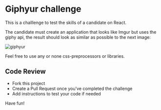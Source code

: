 # Giphyur challenge
This is a challlenge to test the skills of a candidate on React.

The candidate must create an application that looks like Imgur but uses the giphy api, the result should look as similar as possible to the next image:

![giphyur](https://raw.githubusercontent.com/itexico/Giphyur/master/img/giphyur.png "Giphyur")

Feel free to use any or none css-preprocessors or libraries.

## Code Review

* Fork this project
* Create a Pull Request once you've completed the challenge
* Add instructions to test your code if needed

Have fun!